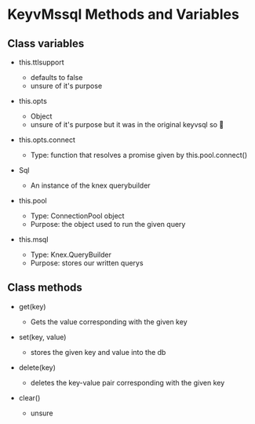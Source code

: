# KeyvMssql Methods and Variables

## Class variables

- this.ttlsupport

  - defaults to false
  - unsure of it's purpose

- this.opts

  - Object
  - unsure of it's purpose but it was in the original keyvsql so 🤷

- this.opts.connect

  - Type: function that resolves a promise given by this.pool.connect()

- Sql

  - An instance of the knex querybuilder

- this.pool

  - Type: ConnectionPool object
  - Purpose: the object used to run the given query

- this.msql

  - Type: Knex.QueryBuilder
  - Purpose: stores our written querys

## Class methods

- get(key)

  - Gets the value corresponding with the given key

- set(key, value)

  - stores the given key and value into the db

- delete(key)

  - deletes the key-value pair corresponding with the given key

- clear()

  - unsure
